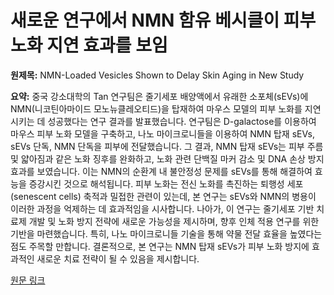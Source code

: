 # 새로운 연구에서 NMN 함유 베시클이 피부 노화 지연 효과를 보임

**원제목:** NMN-Loaded Vesicles Shown to Delay Skin Aging in New Study

**요약:** 중국 강소대학의 Tan 연구팀은 줄기세포 배양액에서 유래한 소포체(sEVs)에 NMN(니코틴아마이드 모노뉴클레오티드)을 탑재하여 마우스 모델의 피부 노화를 지연시키는 데 성공했다는 연구 결과를 발표했습니다.  연구팀은 D-galactose를 이용하여 마우스 피부 노화 모델을 구축하고, 나노 마이크로니들을 이용하여 NMN 탑재 sEVs, sEVs 단독, NMN 단독을 피부에 전달했습니다. 그 결과, NMN 탑재 sEVs는 피부 주름 및 얇아짐과 같은 노화 징후를 완화하고, 노화 관련 단백질 마커 감소 및 DNA 손상 방지 효과를 보였습니다.  이는 NMN의 순환계 내 불안정성 문제를 sEVs를 통해 해결하여 효능을 증강시킨 것으로 해석됩니다.  피부 노화는 전신 노화를 촉진하는 퇴행성 세포(senescent cells) 축적과 밀접한 관련이 있는데, 본 연구는 sEVs와 NMN의 병용이 이러한 과정을 억제하는 데 효과적임을 시사합니다.  나아가, 이 연구는 줄기세포 기반 치료제 개발 및 노화 방지 전략에 새로운 가능성을 제시하며, 향후 인체 적용 연구를 위한 기반을 마련했습니다.  특히, 나노 마이크로니들 기술을 통해 약물 전달 효율을 높였다는 점도 주목할 만합니다.  결론적으로, 본 연구는 NMN 탑재 sEVs가 피부 노화 방지에 효과적인 새로운 치료 전략이 될 수 있음을 제시합니다.

[원문 링크](https://www.nmn.com/news/nmn-loaded-vesicles-shown-to-delay-skin-aging-in-new-study)
